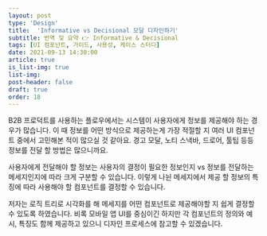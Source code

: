 ```yaml
---
layout: post
type: 'Design'
title:  'Informative vs Decisional 모달 디자인하기'
subtitle: 번역 및 요약 👉 Informative & Decisional
tags: [UI 컴포넌트, 가이드, 사용성, 케이스 스터디]
date: 2021-09-13 14:30:00
article: true
is_list-img: true
list-img: 
post-header: false
draft: true
order: 18
---
```


B2B 프로덕트를 사용하는 플로우에서는 시스템이 사용자에게 정보를 제공해야 하는 경우가 많습니다. 이 때 정보를 어떤 방식으로 제공하는게 가장 적절할 지 여러 UI 컴포넌트 중에서 고민해본 적이 많으실 것 같아요. 경고 모달, 노티 스낵바, 드로어, 툴팁 등등 정보를 전달 할 방법은 많으니까요.

사용자에게 전달해야 할 정보는 사용자의 결정이 필요한 정보인지 vs 정보를 전달하는 메세지인지에 따라 크게 구분할 수 있습니다. 이렇게 나뉜 메세지에서 제공 할 정보의 특징에 따라 사용해야 할 컴포넌트를 결정할 수 있습니다.

저자는 로직 트리로 시각화를 해 메세지를 어떤 컴포넌트로 제공해야할 지 쉽게 결정할 수 있도록 하였습니다. 비록 모바일 앱 UI를 중심이긴 하지만 각 컴포넌트의 정의와 예시, 특징도 함께 제공하고 있으니 디자인 프로세스에 참고할 수 있겠습니다.
